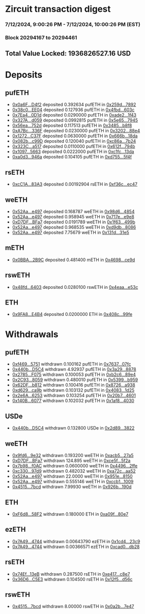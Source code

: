 # Zircuit transaction digest
### 7/12/2024, 9:00:26 PM - 7/12/2024, 10:00:26 PM (EST)
### Block 20294167 to 20294461

## Total Value Locked: 1936826527.16 USD

# Deposits
## pufETH
- [0x0a6F...D4f2](https://etherscan.io/address/0x0a6F15744161E05a1ff97B891ba4c850E53aD4f2) deposited 0.392634 pufETH in [0x259d...7892](https://etherscan.io/tx/0x0a6F15744161E05a1ff97B891ba4c850E53aD4f2)
- [0x38c0...EE04](https://etherscan.io/address/0x38c0F5ada7645564f1abBB526039188ad881EE04) deposited 0.127936 pufETH in [0x4fbd...603c](https://etherscan.io/tx/0x38c0F5ada7645564f1abBB526039188ad881EE04)
- [0x7Ea4...0D1d](https://etherscan.io/address/0x7Ea4a48Be036e149EFB0c584aB636a2A35610D1d) deposited 0.0290000 pufETH in [0xade2...1f43](https://etherscan.io/tx/0x7Ea4a48Be036e149EFB0c584aB636a2A35610D1d)
- [0x327A...d059](https://etherscan.io/address/0x327Ab648E4c1bFdf57a445c918Bc398762edd059) deposited 0.0992815 pufETH in [0x5e65...7945](https://etherscan.io/tx/0x327Ab648E4c1bFdf57a445c918Bc398762edd059)
- [0x56ea...752d](https://etherscan.io/address/0x56eaE29A74134F8E5C20A3263ca1C6671F67752d) deposited 0.117513 pufETH in [0x3485...b8f8](https://etherscan.io/tx/0x56eaE29A74134F8E5C20A3263ca1C6671F67752d)
- [0xA7Bc...336F](https://etherscan.io/address/0xA7Bc2a9a8e43d294570981D391e151F5C617336F) deposited 0.0230000 pufETH in [0x3202...88e4](https://etherscan.io/tx/0xA7Bc2a9a8e43d294570981D391e151F5C617336F)
- [0x1272...C37F](https://etherscan.io/address/0x1272F3Fed8F0407f917394Cb86f5D3EBbDC7C37F) deposited 0.0630000 pufETH in [0x666b...18da](https://etherscan.io/tx/0x1272F3Fed8F0407f917394Cb86f5D3EBbDC7C37F)
- [0x082b...c99D](https://etherscan.io/address/0x082bC89070292Ee4A3a486526F210cf9Fba8c99D) deposited 0.120040 pufETH in [0xc86a...7b24](https://etherscan.io/tx/0x082bC89070292Ee4A3a486526F210cf9Fba8c99D)
- [0x323C...a517](https://etherscan.io/address/0x323Cf5b13c91605461f5e9E48A86C4957308a517) deposited 0.0110000 pufETH in [0x612f...794b](https://etherscan.io/tx/0x323Cf5b13c91605461f5e9E48A86C4957308a517)
- [0x1097...5663](https://etherscan.io/address/0x10976F49df74FfdB9CD2f84F19c9217d3f7B5663) deposited 0.0222000 pufETH in [0xc1fc...13da](https://etherscan.io/tx/0x10976F49df74FfdB9CD2f84F19c9217d3f7B5663)
- [0xa0d3...946a](https://etherscan.io/address/0xa0d3B294c6Fcc6c452aA88ef3E9D16aA14aD946a) deposited 0.104105 pufETH in [0xd755...5f4f](https://etherscan.io/tx/0xa0d3B294c6Fcc6c452aA88ef3E9D16aA14aD946a)
## rsETH
- [0xcC1A...83A3](https://etherscan.io/address/0xcC1A5Ac9F44480EEB2Db463B98f656b45DA683A3) deposited 0.00192904 rsETH in [0xf36c...ec47](https://etherscan.io/tx/0xcC1A5Ac9F44480EEB2Db463B98f656b45DA683A3)
## weETH
- [0x52Aa...e497](https://etherscan.io/address/0x52Aa899454998Be5b000Ad077a46Bbe360F4e497) deposited 0.168787 weETH in [0x98d6...4854](https://etherscan.io/tx/0x52Aa899454998Be5b000Ad077a46Bbe360F4e497)
- [0x52Aa...e497](https://etherscan.io/address/0x52Aa899454998Be5b000Ad077a46Bbe360F4e497) deposited 0.958945 weETH in [0x717e...e9e8](https://etherscan.io/tx/0x52Aa899454998Be5b000Ad077a46Bbe360F4e497)
- [0xD7DF...BFa7](https://etherscan.io/address/0xD7DF7E085214743530afF339aFC420c7c720BFa7) deposited 0.0191789 weETH in [0x1f63...499b](https://etherscan.io/tx/0xD7DF7E085214743530afF339aFC420c7c720BFa7)
- [0x52Aa...e497](https://etherscan.io/address/0x52Aa899454998Be5b000Ad077a46Bbe360F4e497) deposited 0.968535 weETH in [0xd9db...8086](https://etherscan.io/tx/0x52Aa899454998Be5b000Ad077a46Bbe360F4e497)
- [0x52Aa...e497](https://etherscan.io/address/0x52Aa899454998Be5b000Ad077a46Bbe360F4e497) deposited 7.75679 weETH in [0x131d...31e5](https://etherscan.io/tx/0x52Aa899454998Be5b000Ad077a46Bbe360F4e497)
## mETH
- [0x0BBA...2B9C](https://etherscan.io/address/0x0BBAcCEC56C0b179Ed3CBA158e0A21d6E16e2B9C) deposited 0.481400 mETH in [0x4698...ce9d](https://etherscan.io/tx/0x0BBAcCEC56C0b179Ed3CBA158e0A21d6E16e2B9C)
## rswETH
- [0x48fd...6403](https://etherscan.io/address/0x48fd603CFACfc43755287D681AAE8D0C4bc46403) deposited 0.0280100 rswETH in [0x4eaa...e53c](https://etherscan.io/tx/0x48fd603CFACfc43755287D681AAE8D0C4bc46403)
## ETH
- [0x9FA8...E4B4](https://etherscan.io/address/0x9FA82bf6BCFbd93E22cB86Be8504DB59cd5FE4B4) deposited 0.0200000 ETH in [0x408c...99fe](https://etherscan.io/tx/0x9FA82bf6BCFbd93E22cB86Be8504DB59cd5FE4B4)
# Withdrawals
## pufETH
- [0xf469...5751](https://etherscan.io/address/0xf469Baf0845D51ba63D09e5cc1056E56A0575751) withdrawn 0.100162 pufETH in [0x7637...07fc](https://etherscan.io/tx/0xf469Baf0845D51ba63D09e5cc1056E56A0575751)
- [0x440b...D5C4](https://etherscan.io/address/0x440b4a49248F25a9cF514aD8c1557CbF504ED5C4) withdrawn 4.92937 pufETH in [0x3a29...8878](https://etherscan.io/tx/0x440b4a49248F25a9cF514aD8c1557CbF504ED5C4)
- [0x2785...F075](https://etherscan.io/address/0x27852c3606c10e85335Bff7eEfDB63c9971cF075) withdrawn 0.100053 pufETH in [0xb2c6...89e4](https://etherscan.io/tx/0x27852c3606c10e85335Bff7eEfDB63c9971cF075)
- [0x2C93...8059](https://etherscan.io/address/0x2C93300FF08612B27ECeAb561dFAee9df9838059) withdrawn 0.480010 pufETH in [0x5399...b959](https://etherscan.io/tx/0x2C93300FF08612B27ECeAb561dFAee9df9838059)
- [0x62DF...b812](https://etherscan.io/address/0x62DF66B786cd5585f65A568b9cD9e7a41A3cb812) withdrawn 0.100416 pufETH in [0x8726...a938](https://etherscan.io/tx/0x62DF66B786cd5585f65A568b9cD9e7a41A3cb812)
- [0xd629...ca9b](https://etherscan.io/address/0xd62954B77AE118391D1bC38ad3dc53b001a0ca9b) withdrawn 0.103132 pufETH in [0x4083...1d25](https://etherscan.io/tx/0xd62954B77AE118391D1bC38ad3dc53b001a0ca9b)
- [0x2e6A...6253](https://etherscan.io/address/0x2e6Ad014af5F3996640e45e48187604D4B566253) withdrawn 0.103254 pufETH in [0x20b7...4601](https://etherscan.io/tx/0x2e6Ad014af5F3996640e45e48187604D4B566253)
- [0x140B...6077](https://etherscan.io/address/0x140B73378B6C4c0c4d685AF360e51d4A740E6077) withdrawn 0.102032 pufETH in [0x1af8...4030](https://etherscan.io/tx/0x140B73378B6C4c0c4d685AF360e51d4A740E6077)
## USDe
- [0x440b...D5C4](https://etherscan.io/address/0x440b4a49248F25a9cF514aD8c1557CbF504ED5C4) withdrawn 0.132800 USDe in [0x2d89...3822](https://etherscan.io/tx/0x440b4a49248F25a9cF514aD8c1557CbF504ED5C4)
## weETH
- [0x9fd6...9e32](https://etherscan.io/address/0x9fd65F3c864c7739Df59422276b1Aa33Cd169e32) withdrawn 0.193200 weETH in [0xacb5...27a5](https://etherscan.io/tx/0x9fd65F3c864c7739Df59422276b1Aa33Cd169e32)
- [0xD7DF...BFa7](https://etherscan.io/address/0xD7DF7E085214743530afF339aFC420c7c720BFa7) withdrawn 124.895 weETH in [0xce5f...5f2a](https://etherscan.io/tx/0xD7DF7E085214743530afF339aFC420c7c720BFa7)
- [0x7b98...f0AC](https://etherscan.io/address/0x7b981094b6035C9221F6a749fcDe94053a92f0AC) withdrawn 0.0600000 weETH in [0x4496...2ffe](https://etherscan.io/tx/0x7b981094b6035C9221F6a749fcDe94053a92f0AC)
- [0xc330...97d9](https://etherscan.io/address/0xc330Feb66993346B932d397e085B6FC4234f97d9) withdrawn 0.482032 weETH in [0xa72c...aa52](https://etherscan.io/tx/0xc330Feb66993346B932d397e085B6FC4234f97d9)
- [0x52Aa...e497](https://etherscan.io/address/0x52Aa899454998Be5b000Ad077a46Bbe360F4e497) withdrawn 22.0000 weETH in [0x951e...8150](https://etherscan.io/tx/0x52Aa899454998Be5b000Ad077a46Bbe360F4e497)
- [0x52Aa...e497](https://etherscan.io/address/0x52Aa899454998Be5b000Ad077a46Bbe360F4e497) withdrawn 0.555146 weETH in [0xccb1...1009](https://etherscan.io/tx/0x52Aa899454998Be5b000Ad077a46Bbe360F4e497)
- [0x4515...7bcd](https://etherscan.io/address/0x4515733DA791849cD251E75Ef30c7fE55Ba17bcd) withdrawn 7.99930 weETH in [0x926b...190d](https://etherscan.io/tx/0x4515733DA791849cD251E75Ef30c7fE55Ba17bcd)
## ETH
- [0xF6d8...58F2](https://etherscan.io/address/0xF6d8B64CD123F9A60ac9608cA509f360f30e58F2) withdrawn 0.180000 ETH in [0xa09f...80e7](https://etherscan.io/tx/0xF6d8B64CD123F9A60ac9608cA509f360f30e58F2)
## ezETH
- [0x7A49...4744](https://etherscan.io/address/0x7A493Be5c2ce014cD049Bf178a1ac0Db1B434744) withdrawn 0.00643790 ezETH in [0x1cd4...23c9](https://etherscan.io/tx/0x7A493Be5c2ce014cD049Bf178a1ac0Db1B434744)
- [0x7A49...4744](https://etherscan.io/address/0x7A493Be5c2ce014cD049Bf178a1ac0Db1B434744) withdrawn 0.00366571 ezETH in [0xcad0...db28](https://etherscan.io/tx/0x7A493Be5c2ce014cD049Bf178a1ac0Db1B434744)
## rsETH
- [0x74Ef...13eB](https://etherscan.io/address/0x74Ef1801167aC13C0c1e75063451b048aBd513eB) withdrawn 0.287500 rsETH in [0xe417...c8e7](https://etherscan.io/tx/0x74Ef1801167aC13C0c1e75063451b048aBd513eB)
- [0x36D6...C5E3](https://etherscan.io/address/0x36D64eEcD6fb52E3Df3c7b520C9B34a9B3c8C5E3) withdrawn 0.104500 rsETH in [0x12f5...d56c](https://etherscan.io/tx/0x36D64eEcD6fb52E3Df3c7b520C9B34a9B3c8C5E3)
## rswETH
- [0x4515...7bcd](https://etherscan.io/address/0x4515733DA791849cD251E75Ef30c7fE55Ba17bcd) withdrawn 8.00000 rswETH in [0x0a2b...7e47](https://etherscan.io/tx/0x4515733DA791849cD251E75Ef30c7fE55Ba17bcd)
